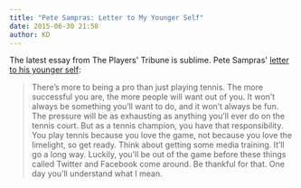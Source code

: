 ```yaml
---
title: "Pete Sampras: Letter to My Younger Self"
date: 2015-06-30 21:58
author: KD
---
```

The latest essay from The Players' Tribune is sublime. Pete Sampras' [letter to his younger self](http://www.theplayerstribune.com/pete-sampras-letter-to-my-younger-self/): 

> There’s more to being a pro than just playing tennis. The more successful you are, the more people will want out of you. It won’t always be something you’ll want to do, and it won’t always be fun. The pressure will be as exhausting as anything you’ll ever do on the tennis court. But as a tennis champion, you have that responsibility. You play tennis because you love the game, not because you love the limelight, so get ready. Think about getting some media training. It’ll go a long way. Luckily, you’ll be out of the game before these things called Twitter and Facebook come around. Be thankful for that. One day you’ll understand what I mean.



